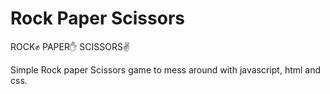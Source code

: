 # Rock Paper Scissors
ROCK✊ PAPER✋ SCISSORS✌️

Simple Rock paper Scissors game to mess around with javascript, html and css.
